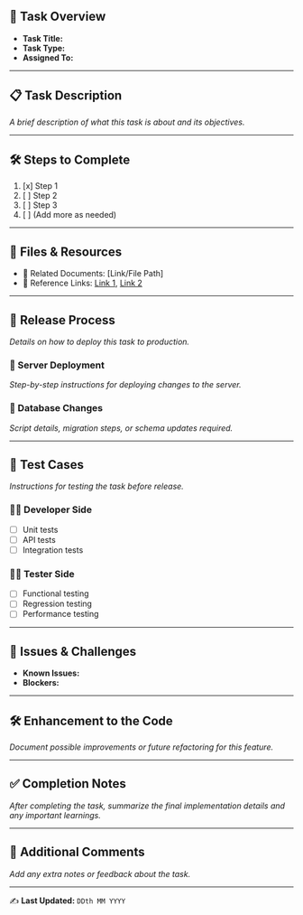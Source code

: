 ## 📌 Task Overview
- **Task Title:**  
- **Task Type:**  
- **Assigned To:** 

---

## 📋 Task Description
_A brief description of what this task is about and its objectives._

---

## 🛠 Steps to Complete
1. [x] Step 1  
2. [ ] Step 2  
3. [ ] Step 3  
4. [ ] (Add more as needed)  

---

## 📂 Files & Resources
- 📄 Related Documents: [Link/File Path]  
- 🔗 Reference Links: [Link 1](#), [Link 2](#)  

---

## 🚀 Release Process
_Details on how to deploy this task to production._

### 🔹 Server Deployment
_Step-by-step instructions for deploying changes to the server._  

### 🔹 Database Changes
_Script details, migration steps, or schema updates required._

---

## 🧪 Test Cases
_Instructions for testing the task before release._

### 👨‍💻 Developer Side
- [ ] Unit tests  
- [ ] API tests  
- [ ] Integration tests  

### 🧑‍🔬 Tester Side
- [ ] Functional testing  
- [ ] Regression testing  
- [ ] Performance testing  

---

## 🐞 Issues & Challenges
- **Known Issues:**  
- **Blockers:**  

---

## 🛠 Enhancement to the Code
_Document possible improvements or future refactoring for this feature._

---

## ✅ Completion Notes
_After completing the task, summarize the final implementation details and any important learnings._

---

## 📢 Additional Comments
_Add any extra notes or feedback about the task._

---

✍️ **Last Updated:** `DDth MM YYYY`
